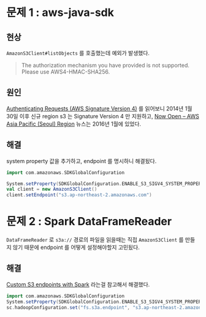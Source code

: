 # 문제 1 : aws-java-sdk

## 현상

`AmazonS3Client#listObjects` 를 호출했는데 예외가 발생했다.

> The authorization mechanism you have provided is not supported. Please use AWS4-HMAC-SHA256.

## 원인

[Authenticating Requests (AWS Signature Version 4)](https://docs.aws.amazon.com/AmazonS3/latest/API/sig-v4-authenticating-requests.html) 를 읽어보니 2014년 1월 30일 이후 신규 region s3 는 Signature Version 4 만 지원하고, [Now Open – AWS Asia Pacific (Seoul) Region](https://aws.amazon.com/blogs/aws/now-open-aws-asia-pacific-seoul-region/) 뉴스는 2016년 1월에 있었다.

## 해결

system property 값을 추가하고, endpoint 를 명시하니 해결됬다.

```scala
import com.amazonaws.SDKGlobalConfiguration

System.setProperty(SDKGlobalConfiguration.ENABLE_S3_SIGV4_SYSTEM_PROPERTY, "true")
val client = new AmazonS3Client()
client.setEndpoint("s3.ap-northeast-2.amazonaws.com")
```

# 문제 2 : Spark DataFrameReader

`DataFrameReader` 로 `s3a://` 경로의 파일을 읽을때는 직접 `AmazonS3Client` 를 만들지 않기 때문에 endpoint 를 어떻게 설정해야할지 고민됬다.

## 해결

[Custom S3 endpoints with Spark](https://gist.github.com/tobilg/e03dbc474ba976b9f235) 라는걸 참고해서 해결했다.

```scala
import com.amazonaws.SDKGlobalConfiguration
System.setProperty(SDKGlobalConfiguration.ENABLE_S3_SIGV4_SYSTEM_PROPERTY, "true")
sc.hadoopConfiguration.set("fs.s3a.endpoint", "s3.ap-northeast-2.amazonaws.com")
```